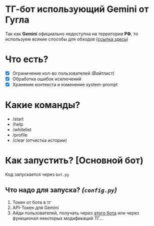 # ТГ-бот использующий **Gemini** от **Гугла**
Так как **Gemini** официально недоступна на территории **РФ**, то используем всякие способы для обходов ([ссылка здесь](https://www.comss.ru/page.php?id=12919))
# Что есть?
- [x] Ограничение кол-во пользователей *(Вайтлист)*
- [x] Обработка ошибок исключений
- [x] Хранение контекста и изменение system-prompt
# Какие команды?
- /start
- /help
- /whitelist
- /profile
- /clear (отчистка истории)
# Как запустить? [Основной бот)
Код запускается через `bot.py`
## Что надо для запуска? *(`config.py`)*
1) Токен от бота в тг
3) API-Токен для Gemini
4) Айди пользователей, получать через [этого бота](https://t.me/userdatailsbot) или через функционал некоторых модификаций ТГ...
